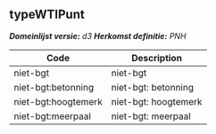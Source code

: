 ## typeWTIPunt

*__Domeinlijst versie:__ d3*
*__Herkomst definitie:__ PNH*

|__Code__ |__Description__	|
|	---	|	---	|
| niet-bgt | niet-bgt |
| niet-bgt:betonning | niet-bgt: betonning |
| niet-bgt:hoogtemerk | niet-bgt: hoogtemerk |
| niet-bgt:meerpaal | niet-bgt: meerpaal |
